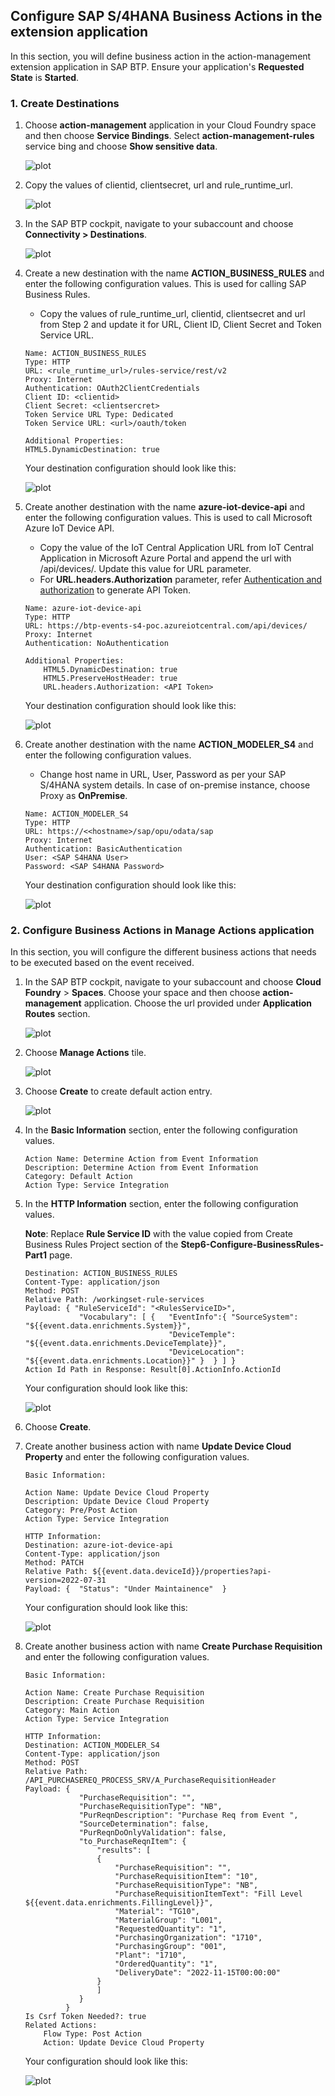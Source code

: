 ## Configure SAP S/4HANA Business Actions in the extension application

In this section, you will define business action in the action-management extension application in SAP BTP. Ensure your application's **Requested State** is **Started**.

### 1. Create Destinations

1. Choose **action-management** application in your Cloud Foundry space and then choose **Service Bindings**. Select **action-management-rules** service bing and choose **Show sensitive data**.

    ![plot](./images/ActionManagementServiceBinding.png)

2. Copy the values of clientid, clientsecret, url and rule_runtime_url.

    ![plot](./images/BusinessRulesDestinationInfo.png)

3. In the SAP BTP cockpit, navigate to your subaccount and choose **Connectivity > Destinations**.

    ![plot](./images/BTPCockpitDestinations.png)

4. Create a new destination with the name **ACTION_BUSINESS_RULES** and enter the following configuration values. This is used for calling SAP Business Rules.

    - Copy the values of rule_runtime_url, clientid, clientsecret and url from Step 2 and update it for URL, Client ID, Client Secret and Token Service URL.

    ```
    Name: ACTION_BUSINESS_RULES
    Type: HTTP
    URL: <rule_runtime_url>/rules-service/rest/v2
    Proxy: Internet
    Authentication: OAuth2ClientCredentials
    Client ID: <clientid>
    Client Secret: <clientsercret>
    Token Service URL Type: Dedicated
    Token Service URL: <url>/oauth/token

    Additional Properties:
    HTML5.DynamicDestination: true
    ```
    Your destination configuration should look like this:

    ![plot](./images/BusinessRulesDestination.png)

5. Create another destination with the name **azure-iot-device-api** and enter the following configuration values. This is used to call Microsoft Azure IoT Device API.

   - Copy the value of the IoT Central Application URL from IoT Central Application in Microsoft Azure Portal and append the url with /api/devices/. Update this value for URL parameter.
   - For **URL.headers.Authorization** parameter, refer [Authentication and authorization](https://learn.microsoft.com/en-us/rest/api/iotcentral/authentication) to generate API Token.
   

    ```
    Name: azure-iot-device-api
    Type: HTTP
    URL: https://btp-events-s4-poc.azureiotcentral.com/api/devices/
    Proxy: Internet
    Authentication: NoAuthentication

    Additional Properties:
        HTML5.DynamicDestination: true
        HTML5.PreserveHostHeader: true
        URL.headers.Authorization: <API Token>
    ```

    Your destination configuration should look like this:

    ![plot](./images/AzureDeviceAPIDestination.png)

6. Create another destination with the name **ACTION_MODELER_S4** and enter the following configuration values. 

    - Change host name in URL, User, Password as per your SAP S/4HANA system details. In case of on-premise instance, choose Proxy as **OnPremise**.

    ```
    Name: ACTION_MODELER_S4
    Type: HTTP
    URL: https://<<hostname>/sap/opu/odata/sap
    Proxy: Internet
    Authentication: BasicAuthentication
    User: <SAP S4HANA User>
    Password: <SAP S4HANA Password>
    ```
    Your destination configuration should look like this:

    ![plot](./images/S4HANACloudDestination.png)

### 2. Configure Business Actions in  Manage Actions application

In this section, you will configure the different business actions that needs to be executed based on the event received.

1. In the SAP BTP cockpit, navigate to your subaccount and choose **Cloud Foundry** > **Spaces**.  Choose your space and then choose **action-management** application. Choose the url provided under **Application Routes** section.

    ![plot](./images/ActionManagementApplication.png)

2. Choose **Manage Actions** tile.

    ![plot](./images/ActionManagementHome.png)

3. Choose **Create** to create default action entry.

    ![plot](./images/createaction.png)


4. In the **Basic Information** section, enter the following configuration values. 

    ```
    Action Name: Determine Action from Event Information
    Description: Determine Action from Event Information
    Category: Default Action
    Action Type: Service Integration

    ```
5. In the **HTTP Information** section, enter the following configuration values. 

    **Note**: Replace **Rule Service ID** with the value copied from Create Business Rules Project section of the **Step6-Configure-BusinessRules-Part1** page.

    ```
    Destination: ACTION_BUSINESS_RULES
    Content-Type: application/json
    Method: POST
    Relative Path: /workingset-rule-services
    Payload: { "RuleServiceId": "<RulesServiceID>",
                "Vocabulary": [ {   "EventInfo":{ "SourceSystem": "${{event.data.enrichments.System}}",
                                    "DeviceTemple": "${{event.data.enrichments.DeviceTemplate}}",
                                    "DeviceLocation": "${{event.data.enrichments.Location}}" }  } ] }
    Action Id Path in Response: Result[0].ActionInfo.ActionId
    ```

    Your configuration should look like this:

    ![plot](./images/NewBusinessRulesAction.png)

6. Choose **Create**.

7. Create another business action with name **Update Device Cloud Property** and enter the following configuration values.

    ```
    Basic Information:
    
    Action Name: Update Device Cloud Property
    Description: Update Device Cloud Property
    Category: Pre/Post Action
    Action Type: Service Integration

    HTTP Information:
    Destination: azure-iot-device-api
    Content-Type: application/json
    Method: PATCH
    Relative Path: ${{event.data.deviceId}}/properties?api-version=2022-07-31
    Payload: {  "Status": "Under Maintainence"  }
    ```
    
    Your configuration should look like this:

    ![plot](./images/UpdateDeviceAction.png)

    
8. Create another business action with name **Create Purchase Requisition** and enter the following  configuration values.

    ```
    Basic Information:

    Action Name: Create Purchase Requisition
    Description: Create Purchase Requisition
    Category: Main Action
    Action Type: Service Integration
    
    HTTP Information:
    Destination: ACTION_MODELER_S4
    Content-Type: application/json
    Method: POST
    Relative Path: /API_PURCHASEREQ_PROCESS_SRV/A_PurchaseRequisitionHeader
    Payload: {
                "PurchaseRequisition": "",
                "PurchaseRequisitionType": "NB",
                "PurReqnDescription": "Purchase Req from Event ",
                "SourceDetermination": false,
                "PurReqnDoOnlyValidation": false,
                "to_PurchaseReqnItem": {
                    "results": [
                    {
                        "PurchaseRequisition": "",
                        "PurchaseRequisitionItem": "10",
                        "PurchaseRequisitionType": "NB",
                        "PurchaseRequisitionItemText": "Fill Level ${{event.data.enrichments.FillingLevel}}",
                        "Material": "TG10",
                        "MaterialGroup": "L001",
                        "RequestedQuantity": "1",
                        "PurchasingOrganization": "1710",
                        "PurchasingGroup": "001",
                        "Plant": "1710",
                        "OrderedQuantity": "1",
                        "DeliveryDate": "2022-11-15T00:00:00"
                    }
                    ]
                }
             }
    Is Csrf Token Needed?: true
    Related Actions: 
        Flow Type: Post Action
        Action: Update Device Cloud Property
    ```

    Your configuration should look like this:

    ![plot](./images/CreatePurchaseRequisitionAction.png)



